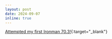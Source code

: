 ```yaml
---
layout: post
date: 2024-09-07
inline: true
---
```

[Attempted my first Ironman 70.3!](https://www.ironman.com/im703-wisconsin){:target="\_blank"}
